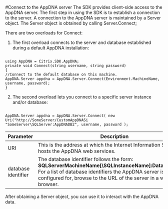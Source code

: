 #Connect to the AppDNA serverThe SDK provides client-side access to the AppDNA server. The first step in using the SDK is to establish a connection to the server. A connection to the AppDNA server is maintained by a Server object. The Server object is obtained by calling Server.Connect;There are two overloads for Connect:1. The first overload connects to the server and database established during a default AppDNA installation:
```
using AppDNA = Citrix.SDK.AppDNA;private void Connect(string username, string password){//Connect to the default database on this machine.AppDNA.Server appdna = AppDNA.Server.Connect(Environment.MachineName, username, password);}```
2. The second overload lets you connect to a specific server instance and/or database:```
AppDNA.Server appdna = AppDNA.Server.Connect( new Uri("http://SomeServer/CustomAppDNASi "SomeServer\SQLServer:AppDNADB2", username, password );
```| Parameter        | Description           | 
| ------------- |-------------| 
| URI     |This is the address at which the Internet Information Server hosts the AppDNA web services.| 
| database identifier      | The database identifier follows the form: **SQLServerMachineName[\SQLInstanceName]:DatabaseName**. For a list of database identifiers the AppDNA server is configured for, browse to the URL of the server in a web browser.|


After obtaining a Server object, you can use it to interact with the AppDNA data.